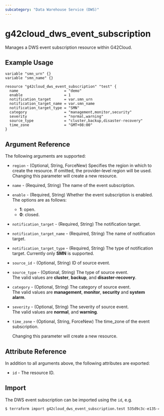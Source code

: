 ```yaml
---
subcategory: "Data Warehouse Service (DWS)"
---
```


# g42cloud_dws_event_subscription

Manages a DWS event subscription resource within G42Cloud.  

## Example Usage

```hcl
variable "smn_urn" {}
variable "smn_name" {}

resource "g42cloud_dws_event_subscription" "test" {
  name                     = "demo"
  enable                   = 1
  notification_target      = var.smn_urn
  notification_target_name = var.smn_name
  notification_target_type = "SMN"
  category                 = "management,monitor,security"
  severity                 = "normal,warning"
  source_type              = "cluster,backup,disaster-recovery"
  time_zone                = "GMT+08:00"
}
```

## Argument Reference

The following arguments are supported:

* `region` - (Optional, String, ForceNew) Specifies the region in which to create the resource.
  If omitted, the provider-level region will be used. Changing this parameter will create a new resource.

* `name` - (Required, String) The name of the event subscription.

* `enable` - (Required, String) Whether the event subscription is enabled.  
  The options are as follows:
    + **1**: open.
    + **0**: closed.

* `notification_target` - (Required, String) The notification target.  

* `notification_target_name` - (Required, String) The name of notification target.  

* `notification_target_type` - (Required, String) The type of notification target. Currently only **SMN** is supported.

* `source_id` - (Optional, String) ID of source event.

* `source_type` - (Optional, String) The type of source event.  
  The valid values are **cluster**, **backup**, and **disaster-recovery**.

* `category` - (Optional, String) The category of source event.  
  The valid values are **management**, **monitor**, **security** and **system alarm**.

* `severity` - (Optional, String) The severity of source event.  
  The valid values are **normal**, and **warning**.

* `time_zone` - (Optional, String, ForceNew) The time_zone of the event subscription.  

  Changing this parameter will create a new resource.

## Attribute Reference

In addition to all arguments above, the following attributes are exported:

* `id` - The resource ID.

## Import

The DWS event subscription can be imported using the `id`, e.g.

```bash
$ terraform import g42cloud_dws_event_subscription.test 535d9c3c-e135-4a6f-bcbf-4db51446f471
```

